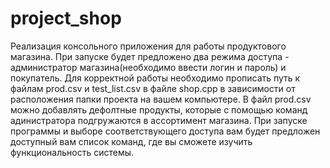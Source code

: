 # project_shop
  Реализация консольного приложения для работы продуктового магазина. При запуске будет предложено два режима доступа - администратор магазина(необходимо ввести логин и пароль) и покупатель.
  Для корректной работы необходимо прописать путь к файлам prod.csv и test_list.csv в файле shop.cpp в зависимости от расположения папки проекта на вашем компьютере.
  В файл prod.csv можно добавлять дефолтные продукты, которые с помощью команд адинистратора подгружаются в ассортимент магазина.
  При запуске программы и выборе соответствующего доступа вам будет предложен доступный вам список команд, где вы сможете изучить функциональность системы.
